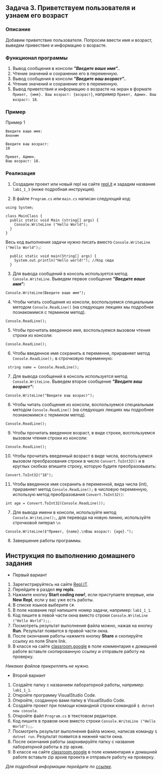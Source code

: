 ## Задача 3. Приветствуем пользователя и узнаем его возраст

### Описание
Добавим приветствие пользователя. Попросим ввести имя и возраст, выведем привествие и информацию о возрасте.

### Функционал программы

1. Вывод сообщения в консоли **_"Введите ваше имя"._**.
2. Чтение значений и сохранение его в переменную.
3. Вывод сообщения в консоли **_"Введите ваш возраст"._**.
4. Чтение значений и сохранение его в переменную.
5. Вывод приветствия и информацию о возрасте на экран в формате `Привет, {имя}. Ваш возраст: {возраст}`, например `Привет, Админ. Ваш возраст: 18`. 

### Пример

Пример 1
```
Введите ваше имя:
Аноним

Введите ваш возраст:
18

Привет, Админ. 
Ваш возраст: 18.
```

### Реализация
1. Создадим проект или новый repl на сайте [repl.it](https://repl.it/repls) и зададим название `lab1_1_3` (ниже подробная инструкция).

2. В файле `Program.cs` или `main.cs` написан следующий код:

```
using System;

class MainClass {
  public static void Main (string[] args) {
    Console.WriteLine ("Hello World");
  }
}
``` 

Весь код выполнения задачи нужно писать вместо `Console.WriteLine ("Hello World");`:

```
  public static void main(String[] args) {
    System.out.println("Hello world!"); //Код сюда
  }
```

3. Для вывода сообщений в консоль используется метод `Console.WriteLine`. Выведем первое сообщение **_"Введите ваше имя":_**

```
Console.WriteLine(Введите ваше имя");
```

4. Чтобы читать сообщения из консоли, воспользуемся специальным методом `Console.ReadLine()` (на следующих лекциях
мы подробнее познакомимся с термином метод).

```
Console.ReadLine();
``` 

5. Чтобы прочитать введенное имя, воспользуемся вызовом чтения строки из консоли:

```
Console.ReadLine();
```
6. Чтобы введенное имя сохранить в переменне, приравняет метод `Console.ReadLine();` в строчковую переменную:

```
 string name = Console.ReadLine();
```

7. Для вывода сообщений в консоль используется метод `Console.WriteLine`. Выведем второе сообщение **_"Введите ваш возраст":_**

```
Console.WriteLine("Введите ваш возраст");
```

8. Чтобы читать сообщения из консоли, воспользуемся специальным методом `Console.ReadLine()` (на следующих лекциях
мы подробнее познакомимся с термином метод).

```
Console.ReadLine();
``` 

9. Чтобы прочитать введенное возраст, в виде строки, воспользуемся вызовом чтения строки из консоли:

```
Console.ReadLine();
```

10. Чтобы прочитать введенный возраст в виде числа, воспользуемся вызовом преобразования строки  в число `Convert.ToInt32()` и в круглых скобках впишите строку, которую будите преобразовывать:

```
Convert.ToInt32("18");
```
11. Чтобы введенное имя сохранить в переменной, вида числа (int), приравняет метод `Console.ReadLine();` в числовую переменную, использую метод преобразования `Convert.ToInt32()`:

```
int age = Convert.ToInt32(Console.ReadLine());
```

7. Для вывода имени в консоли, используйте метод `Console.WriteLine();`, для перевода на новую линию, используйте строчковой литерал `\n`

```
Console.WriteLine($"Привет, {name}.\nВаш возраст: {age}.");
```

8. Завершение работы программы.


## Инструкция по выполнению домашнего задания

- Первый вариант

1. Зарегистрируйтесь на сайте <a href="http://repl.it/" target="_blank">Repl.IT</a>.
2. Перейдите в раздел **my repls**.
3. Нажмите кнопку **Start coding now!**, если приступаете впервые, или **New Repl**, если у вас уже есть работы.
4. В списке языков выберите `C#`.
5. В поле название repl напишите номер задачи, например: `lab1_1_1`.
6. Код пишите в левой части окна вместо строки `Console.WriteLine ("Hello World");;`.
7. Посмотреть результат выполнения файла можно, нажав на кнопку **Run**. Результат появится в правой части окна.
8. После окончания работы нажмите кнопку **Share** и скопируйте ссылку из поля Share link.
9. В классе на сайте <a href="https://classroom.google.com/c/MjM5MzEwOTA3NTJa" target="_blank">classroom.google</a> в поле комментария к домашней работе вставьте скопированную ссылку и отправьте работу на проверку.

*Никаких файлов прикреплять не нужно.*

- Второй вариант

1. Создайте папку с названием лабораторной работы, например: `lab1_1_1`.
2. Откройте программу VisualStudio Code.
3. Откройте, созданную вами папку в VisualStudio Code.
3. Создайте проект при помощи командной строки командой 
`$ dotnet new console`.
4. Откройте файл `Program.cs` в текстовом редакторе.
5. Код пишите в правом окне вместо строки `Console.WriteLine ("Hello World");;`.
6. Посмотреть результат выполнения файла можно, написав команду `$ dotnet run`. Результат появится в нижней части окна.
7. После окончания работы заархивируйте папку с название лабораторной работы в zip архив.
8. В классе на сайте <a href="https://classroom.google.com/c/MjM5MzEwOTA3NTJa" target="_blank">classroom.google</a> в поле комментария к домашней работе вставьте zip архив проекта и отправьте работу на проверку.

*Для подробной информации перейдите по <a href="https://docs.microsoft.com/ru-ru/dotnet/core/tutorials/with-visual-studio-code" target="_blank">ссылке</a>.*